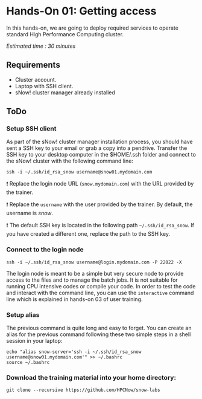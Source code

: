 # Hands-On 01: Getting access
In this hands-on, we are going to deploy required services to operate standard High Performance Computing cluster.

*Estimated time : 30 minutes*

## Requirements

* Cluster account.
* Laptop with SSH client.
* sNow! cluster manager already installed

## ToDo


### Setup SSH client
As part of the sNow! cluster manager installation process, you should have sent a SSH key to your email or grab a copy into a pendrive. Transfer the SSH key to your desktop computer in the $HOME/.ssh folder and connect to the sNow! cluster with the following command line:

```
ssh -i ~/.ssh/id_rsa_snow username@snow01.mydomain.com
```

:heavy_exclamation_mark: Replace the login node URL (```snow.mydomain.com```) with the URL provided by the trainer.

:heavy_exclamation_mark: Replace the ```username``` with the user provided by the trainer. By default, the username is *snow*.

:heavy_exclamation_mark: The default SSH key is located in the following path ```~/.ssh/id_rsa_snow```. If you have created a different one, replace the path to the SSH key.

### Connect to the login node

```
ssh -i ~/.ssh/id_rsa_snow username@login.mydomain.com -P 22022 -X
```

The login node is meant to be a simple but very secure node to provide access to the files and to manage the batch jobs. It is not suitable for running CPU intensive codes or compile your code. In order to test the code and interact with the command line, you can use the ```interactive``` command line which is explained in hands-on 03 of user training.

### Setup alias
The previous command is quite long and easy to forget. You can create an alias for the previous command following these two simple steps in a shell session in your laptop:

```
echo "alias snow-server='ssh -i ~/.ssh/id_rsa_snow username@snow01.mydomain.com'" >> ~/.bashrc
source ~/.bashrc
```

### Download the training material into your home directory:

```
git clone --recursive https://github.com/HPCNow/snow-labs
```


